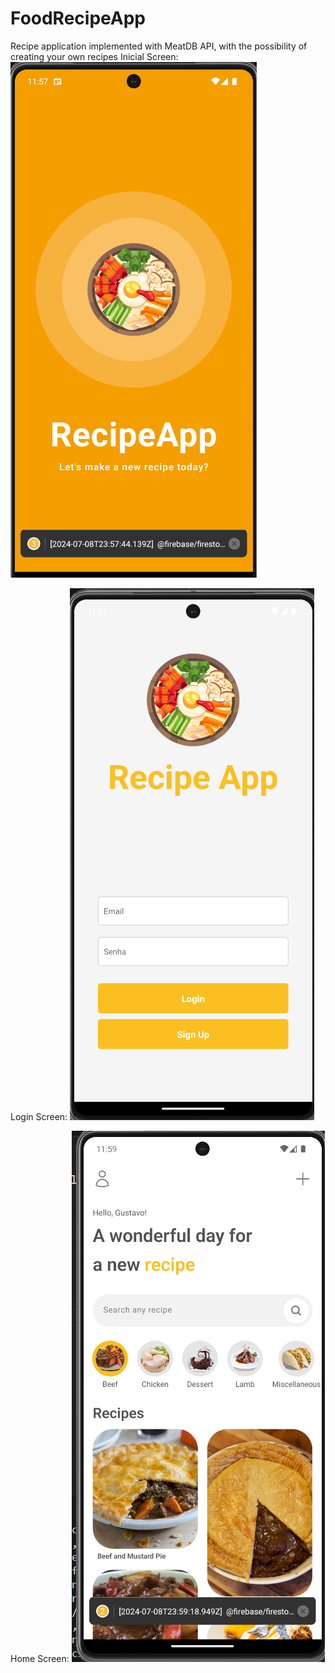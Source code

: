# FoodRecipeApp
Recipe application implemented with MeatDB API, with the possibility of creating your own recipes
Inicial Screen:
![alt text](image.png)

Login Screen: 
![alt text](image-1.png)

Home Screen:
![alt text](image-2.png)